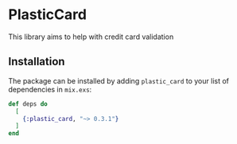 # PlasticCard

This library aims to help with credit card validation

## Installation

The package can be installed by adding `plastic_card` to your list of dependencies in `mix.exs`:

```elixir
def deps do
  [
    {:plastic_card, "~> 0.3.1"}
  ]
end
```
